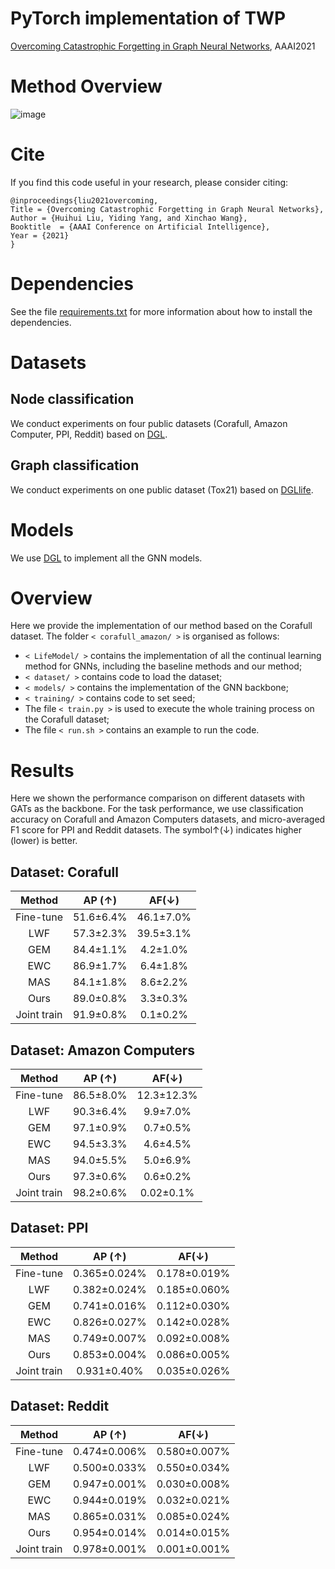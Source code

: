 # PyTorch implementation of TWP
[Overcoming Catastrophic Forgetting in Graph Neural Networks](https://arxiv.org/pdf/2012.06002.pdf), AAAI2021

# Method Overview
![image](https://github.com/hhliu79/TWP/blob/master/overview.png)

# Cite
If you find this code useful in your research, please consider citing:

    @inproceedings{liu2021overcoming,
	Title = {Overcoming Catastrophic Forgetting in Graph Neural Networks},
	Author = {Huihui Liu, Yiding Yang, and Xinchao Wang},
	Booktitle  = {AAAI Conference on Artificial Intelligence},
	Year = {2021}
    }

# Dependencies
See the file [requirements.txt](https://github.com/hhliu79/TWP/blob/master/requirements.txt) for more information about how to install the dependencies.

# Datasets
## Node classification
We conduct experiments on four public datasets (Corafull, Amazon Computer, PPI, Reddit) based on [DGL](https://docs.dgl.ai/en/0.4.x/).<br>

## Graph classification
We conduct experiments on one public dataset (Tox21) based on [DGLlife](https://lifesci.dgl.ai/index.html).

# Models
We use [DGL](https://docs.dgl.ai/en/0.4.x/) to implement all the GNN models.

# Overview
Here we provide the implementation of our method based on the Corafull dataset. The folder `< corafull_amazon/ >` is organised as follows:
* `< LifeModel/ >` contains the implementation of all the continual learning method for GNNs, including the baseline methods and our method;
* `< dataset/ >`  contains code to load the dataset; 
* `< models/ >` contains the implementation of the GNN backbone;
* `< training/ >` contains code to set seed;
* The file `< train.py >` is used to execute the whole training process on the Corafull dataset;
* The file `< run.sh >` contains an example to run the code.

# Results
Here we shown the performance comparison on different datasets with GATs as the backbone. For the task performance, we use classification accuracy on Corafull and Amazon Computers datasets, and micro-averaged F1 score for PPI and Reddit datasets. The symbol↑(↓) indicates higher (lower) is better. 

## Dataset: Corafull

| Method | AP (↑) | AF(↓) |
| :---:         |     :---:      |     :---:    |
| Fine-tune   | 51.6±6.4%     | 46.1±7.0%    |
| LWF     | 57.3±2.3%     | 39.5±3.1%       |
| GEM   | 84.4±1.1%     | 4.2±1.0%    |
| EWC     | 86.9±1.7%     | 6.4±1.8%       |
| MAS   | 84.1±1.8%     | 8.6±2.2%    |
| Ours   | 89.0±0.8%     | 3.3±0.3%       |
| Joint train   | 91.9±0.8%     | 0.1±0.2%       |

## Dataset: Amazon Computers
| Method | AP (↑) | AF(↓) |
| :---:         |     :---:      |     :---:    |
| Fine-tune   | 86.5±8.0%     | 12.3±12.3%    |
| LWF     | 90.3±6.4%     | 9.9±7.0%       |
| GEM   | 97.1±0.9%     | 0.7±0.5%    |
| EWC     | 94.5±3.3%     | 4.6±4.5%       |
| MAS   | 94.0±5.5%     | 5.0±6.9%    |
| Ours   | 97.3±0.6%     | 0.6±0.2%       |
| Joint train   | 98.2±0.6%     | 0.02±0.1%       |

## Dataset: PPI
| Method | AP (↑) | AF(↓) |
| :---:         |     :---:      |     :---:    |
| Fine-tune   | 0.365±0.024%     | 0.178±0.019%    |
| LWF     | 0.382±0.024%     | 0.185±0.060%     |
| GEM   | 0.741±0.016%     | 0.112±0.030%   |
| EWC     | 0.826±0.027%     | 0.142±0.028%     |
| MAS   | 0.749±0.007%     | 0.092±0.008%   |
| Ours   | 0.853±0.004%     | 0.086±0.005%     |
| Joint train   | 0.931±0.40%     | 0.035±0.026%       |

## Dataset: Reddit
| Method | AP (↑) | AF(↓) |
| :---:         |     :---:      |     :---:    |
| Fine-tune   | 0.474±0.006%     | 0.580±0.007%    |
| LWF     | 0.500±0.033%     | 0.550±0.034%     |
| GEM   | 0.947±0.001%     | 0.030±0.008%   |
| EWC     | 0.944±0.019%     | 0.032±0.021%     |
| MAS   | 0.865±0.031%     | 0.085±0.024%   |
| Ours   | 0.954±0.014%     | 0.014±0.015%     |
| Joint train   | 0.978±0.001%     | 0.001±0.001%       |
